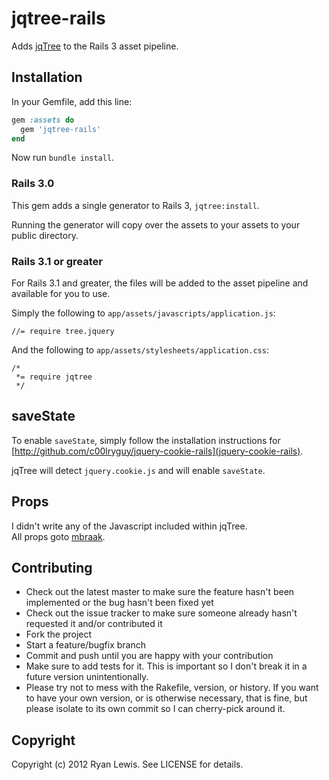 # jqtree-rails

Adds [jqTree](https://github.com/mbraak/jqTree) to the Rails 3 asset pipeline.

## Installation

In your Gemfile, add this line:

```ruby
gem :assets do
  gem 'jqtree-rails'
end
```

Now run `bundle install`.

### Rails 3.0

This gem adds a single generator to Rails 3, `jqtree:install`.

Running the generator will copy over the assets to your assets to your public directory.

### Rails 3.1 or greater

For Rails 3.1 and greater, the files will be added to the asset pipeline and available for you to use.

Simply the following to `app/assets/javascripts/application.js`:

    //= require tree.jquery

And the following to `app/assets/stylesheets/application.css`:

    /*
     *= require jqtree
     */

## saveState

To enable `saveState`, simply follow the installation instructions for [http://github.com/c00lryguy/jquery-cookie-rails](jquery-cookie-rails).

jqTree will detect `jquery.cookie.js` and will enable `saveState`.

## Props

I didn't write any of the Javascript included within jqTree.  
All props goto [mbraak](https://github.com/mbraak).

## Contributing

* Check out the latest master to make sure the feature hasn't been implemented or the bug hasn't been fixed yet
* Check out the issue tracker to make sure someone already hasn't requested it and/or contributed it
* Fork the project
* Start a feature/bugfix branch
* Commit and push until you are happy with your contribution
* Make sure to add tests for it. This is important so I don't break it in a future version unintentionally.
* Please try not to mess with the Rakefile, version, or history. If you want to have your own version, or is otherwise necessary, that is fine, but please isolate to its own commit so I can cherry-pick around it.

## Copyright

Copyright (c) 2012 Ryan Lewis. See LICENSE for details.